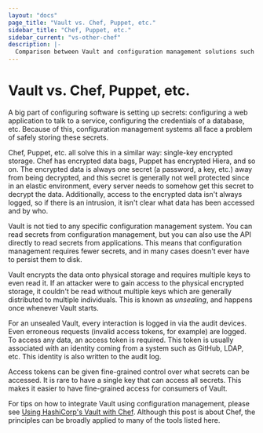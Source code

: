```yaml
---
layout: "docs"
page_title: "Vault vs. Chef, Puppet, etc."
sidebar_title: "Chef, Puppet, etc."
sidebar_current: "vs-other-chef"
description: |-
  Comparison between Vault and configuration management solutions such as Chef, Puppet, etc.
---
```


# Vault vs. Chef, Puppet, etc.

A big part of configuring software is setting up secrets: configuring a
web application to talk to a service, configuring the credentials of a
database, etc. Because of this, configuration management systems all face
a problem of safely storing these secrets.

Chef, Puppet, etc. all solve this in a similar way: single-key
encrypted storage. Chef has encrypted data bags, Puppet has encrypted
Hiera, and so on. The encrypted data is always one secret (a password,
a key, etc.) away from being decrypted, and this secret is generally
not well protected since in an elastic environment, every server needs
to somehow get this secret to decrypt the data. Additionally, access to
the encrypted data isn't always logged, so if there is an intrusion, it
isn't clear what data has been accessed and by who.

Vault is not tied to any specific configuration management system. You can
read secrets from configuration management, but you can also use the API
directly to read secrets from applications. This means that configuration
management requires fewer secrets, and in many cases doesn't ever have to
persist them to disk.

Vault encrypts the data onto physical storage and requires multiple
keys to even read it. If an attacker were to gain access to the physical
encrypted storage, it couldn't be read without multiple keys which are generally
distributed to multiple individuals. This is known as _unsealing_, and happens
once whenever Vault starts.

For an unsealed Vault, every interaction is logged in via the audit devices.
Even erroneous requests (invalid access tokens, for example) are logged.
To access any data, an access token is required. This token is usually
associated with an identity coming from a system such as GitHub, LDAP, etc.
This identity is also written to the audit log.

Access tokens can be given fine-grained control over what secrets can be
accessed. It is rare to have a single key that can access all secrets. This
makes it easier to have fine-grained access for consumers of Vault.

For tips on how to integrate Vault using configuration management, please see
[Using HashiCorp's Vault with Chef](https://www.hashicorp.com/blog/using-hashicorps-vault-with-chef.html).
Although this post is about Chef, the principles can be broadly applied to many
of the tools listed here.
